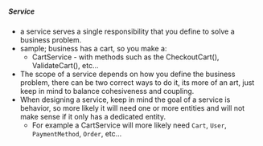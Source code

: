 ##### Service
- a service serves a single responsibility that you define to solve a business problem. 
- sample; business has a cart, so you make a:
	- CartService - with methods such as the CheckoutCart(), ValidateCart(), etc...
- The scope of a service depends on how you define the business problem, there can be two correct ways to do it, its more of an art, just keep in mind to balance cohesiveness and coupling.
- When designing a service, keep in mind the goal of a service is behavior, so more likely it will need one or more entities and will not make sense if it only has a dedicated entity. 
	- For example a CartService will more likely need  `Cart`, `User`, `PaymentMethod`, `Order`, etc...
